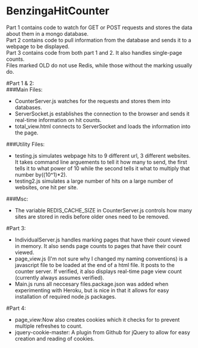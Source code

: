 BenzingaHitCounter
==================
Part 1 contains code to watch for GET or POST requests and stores the data about them in a mongo database.  
Part 2 contains code to pull information from the database and sends it to a webpage to be displayed.  
Part 3 contains code from both part 1 and 2. It also handles single-page counts.  
Files marked OLD do not use Redis, while those without the marking usually do.  

#Part 1 & 2:  
###Main Files:  
* CounterServer.js watches for the requests and stores them into databases.  
* ServerSocket.js establishes the connection to the browser and sends it real-time information on hit counts.  
* total_view.html connects to ServerSocket and loads the information into the page.  

###Utility Files:  
* testing.js simulates webpage hits to 9 different url, 3 different websites. It takes command line arguements to tell it how many to send, the first tells it to what power of 10 while the second tells it what to multiply that number by((10^$1)*$2).  
* testing2.js simulates a large number of hits on a large number of websites, one hit per site.  

###Msc:  
* The variable REDIS_CACHE_SIZE in CounterServer.js controls how many sites are stored in redis before older ones need to be removed.  

#Part 3:  
* IndividualServer.js handles marking pages that have their count viewed in memory. It also sends page counts to pages that have their count viewed.  
* page_view.js (I'm not sure why I changed my naming conventions) is a javascript file to be loaded at the end of a html file. It posts to the counter server. If verified, it also displays real-time page view count (currently always assumes verified).  
* Main.js runs all neccesary files.package.json was added when experimenting with Heroku, but is nice in that it allows for easy installation of required node.js packages.  

#Part 4:  
* page_view:Now also creates cookies which it checks for to prevent multiple refreshes to count.  
* jquery-cookie-master: A plugin from Github for jQuery to allow for easy creation and reading of cookies.  
